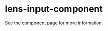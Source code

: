 # lens-input-component

See the [component page](http://nivvedan.github.io/lens-input-component) for more information.
